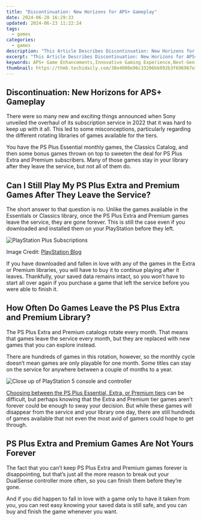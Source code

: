 ```yaml
---
title: "Discontinuation: New Horizons for APS+ Gameplay"
date: 2024-06-20 16:29:33
updated: 2024-06-23 11:22:24
tags:
  - games
categories:
  - games
description: "This Article Describes Discontinuation: New Horizons for APS+ Gameplay"
excerpt: "This Article Describes Discontinuation: New Horizons for APS+ Gameplay"
keywords: APS+ Game Enhancements,Innovative Gaming Experience,Next-Gen APS+ Gameplay Updates,APS+ Strategy Evolution,Expanded APS+ Game World,APS+ Dynamic Multiplayer Experience,APS+ Gameplay Revolution
thumbnail: https://thmb.techidaily.com/38e4000e96c33206bb992b3f696967e164e1f69dc3c8232613dcea5c215cabc4.jpg
---
```


## Discontinuation: New Horizons for APS+ Gameplay

 There were so many new and exciting things announced when Sony unveiled the overhaul of its subscription service in 2022 that it was hard to keep up with it all. This led to some misconceptions, particularly regarding the different rotating libraries of games available for the tiers.

 You have the PS Plus Essential monthly games, the Classics Catalog, and then some bonus games thrown on top to sweeten the deal for PS Plus Extra and Premium subscribers. Many of those games stay in your library after they leave the service, but not all of them do.

## Can I Still Play My PS Plus Extra and Premium Games After They Leave the Service?

 The short answer to that question is no. Unlike the games available in the Essentials or Classics library, once the PS Plus Extra and Premium games leave the service, they are gone forever. This is still the case even if you downloaded and installed them on your PlayStation before they left.

![PlayStation Plus Subscriptions](https://static1.makeuseofimages.com/wordpress/wp-content/uploads/2022/06/PlayStation-Plus-Subscriptions.jpg)

 Image Credit: [PlayStation Blog](https://blog.playstation.com/2022/05/23/your-guide-to-the-all-new-playstation-plus/)

 If you have downloaded and fallen in love with any of the games in the Extra or Premium libraries, you will have to buy it to continue playing after it leaves. Thankfully, your saved data remains intact, so you won’t have to start all over again if you purchase a game that left the service before you were able to finish it.

## How Often Do Games Leave the PS Plus Extra and Premium Library?

 The PS Plus Extra and Premium catalogs rotate every month. That means that games leave the service every month, but they are replaced with new games that you can explore instead.

 There are hundreds of games in this rotation, however, so the monthly cycle doesn’t mean games are only playable for one month. Some titles can stay on the service for anywhere between a couple of months to a year.

![Close up of PlayStation 5 console and controller](https://static1.makeuseofimages.com/wordpress/wp-content/uploads/2022/09/Close-up-of-playstation5-console-and-controller.jpg)

[Choosing between the PS Plus Essential, Extra, or Premium tiers](https://www.makeuseof.com/playstation-plus-essential-vs-extra-vs-premium/) can be difficult, but perhaps knowing that the Extra and Premium tier games aren't forever could be enough to sway your decision. But while these games will disappear from the service and your library one day, there are still hundreds of games available that not even the most avid of gamers could hope to get through.

## PS Plus Extra and Premium Games Are Not Yours Forever

 The fact that you can’t keep PS Plus Extra and Premium games forever is disappointing, but that’s just all the more reason to break out your DualSense controller more often, so you can finish them before they’re gone.

 And if you did happen to fall in love with a game only to have it taken from you, you can rest easy knowing your saved data is still safe, and you can buy and finish the game whenever you want.


<ins class="adsbygoogle"
     style="display:block"
     data-ad-format="autorelaxed"
     data-ad-client="ca-pub-7571918770474297"
     data-ad-slot="1223367746"></ins>



<ins class="adsbygoogle"
     style="display:block"
     data-ad-client="ca-pub-7571918770474297"
     data-ad-slot="8358498916"
     data-ad-format="auto"
     data-full-width-responsive="true"></ins>
